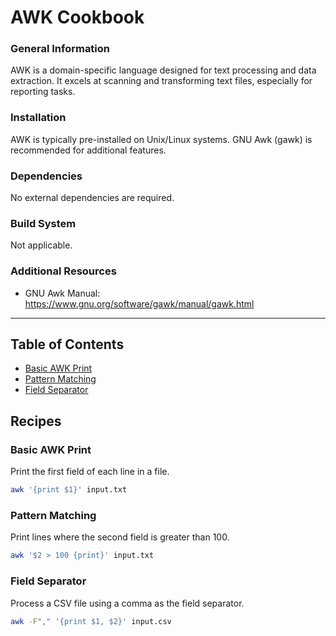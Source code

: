 # AWK Cookbook

### General Information
AWK is a domain-specific language designed for text processing and data extraction. It excels at scanning and transforming text files, especially for reporting tasks.


### Installation
AWK is typically pre-installed on Unix/Linux systems. GNU Awk (gawk) is recommended for additional features.


### Dependencies
No external dependencies are required.


### Build System
Not applicable.


### Additional Resources
- GNU Awk Manual: https://www.gnu.org/software/gawk/manual/gawk.html


---

## Table of Contents

- [Basic AWK Print](#basic-awk-print)
- [Pattern Matching](#pattern-matching)
- [Field Separator](#field-separator)

## Recipes

### Basic AWK Print

Print the first field of each line in a file.

```bash
awk '{print $1}' input.txt

```
### Pattern Matching

Print lines where the second field is greater than 100.

```bash
awk '$2 > 100 {print}' input.txt

```
### Field Separator

Process a CSV file using a comma as the field separator.

```bash
awk -F"," '{print $1, $2}' input.csv

```
